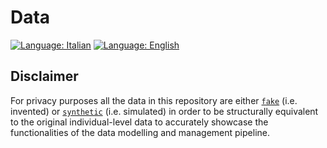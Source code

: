 # Data

[![Language: Italian](https://img.shields.io/badge/Language-italian-blue.svg)](https://github.com/UniTo-SEPI/COVID-19_Data_Modelling/tree/main/data/README-ITA.md) 
[![Language: English](https://img.shields.io/badge/Language-english-red.svg)](https://github.com/UniTo-SEPI/COVID-19_Data_Modelling/tree/main/data/README.md)

## Disclaimer 

For privacy purposes all the data in this repository are either [`fake`](https://github.com/UniTo-SEPI/COVID-19_Data_Modelling/tree/main/data/fake-input) (i.e. invented) or [`synthetic`](https://github.com/UniTo-SEPI/COVID-19_Data_Modelling/tree/main/data/synthetic-input) (i.e. simulated) in order to be structurally equivalent to the original individual-level data to accurately showcase the functionalities of the data modelling and management pipeline. 